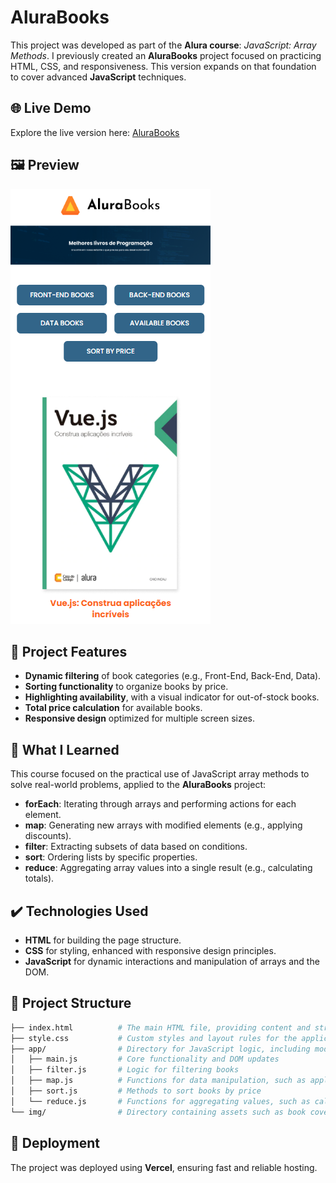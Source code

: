 # AluraBooks

This project was developed as part of the **Alura course**: *JavaScript: Array Methods*. I previously created an **AluraBooks** project focused on practicing HTML, CSS, and responsiveness. This version expands on that foundation to cover advanced **JavaScript** techniques.

## 🌐 Live Demo

Explore the live version here: [AluraBooks](https://example-vercel-link.vercel.app/)

## 🖼️ Preview

![AluraBooks Preview](./img/img-preview.png)

## 🔨 Project Features

- **Dynamic filtering** of book categories (e.g., Front-End, Back-End, Data).
- **Sorting functionality** to organize books by price.
- **Highlighting availability**, with a visual indicator for out-of-stock books.
- **Total price calculation** for available books.
- **Responsive design** optimized for multiple screen sizes.

## 🧠 What I Learned

This course focused on the practical use of JavaScript array methods to solve real-world problems, applied to the **AluraBooks** project:

- **forEach**: Iterating through arrays and performing actions for each element.
- **map**: Generating new arrays with modified elements (e.g., applying discounts).
- **filter**: Extracting subsets of data based on conditions.
- **sort**: Ordering lists by specific properties.
- **reduce**: Aggregating array values into a single result (e.g., calculating totals).

## ✔️ Technologies Used

- **HTML** for building the page structure.
- **CSS** for styling, enhanced with responsive design principles.
- **JavaScript** for dynamic interactions and manipulation of arrays and the DOM.

## 📂 Project Structure

```bash
├── index.html          # The main HTML file, providing content and structure
├── style.css           # Custom styles and layout rules for the application
├── app/                # Directory for JavaScript logic, including modular scripts
│   ├── main.js         # Core functionality and DOM updates
│   ├── filter.js       # Logic for filtering books
│   ├── map.js          # Functions for data manipulation, such as applying discounts
│   ├── sort.js         # Methods to sort books by price
│   └── reduce.js       # Functions for aggregating values, such as calculating the total prices of available books
└── img/                # Directory containing assets such as book covers and logos
```


## 🚀 Deployment
The project was deployed using **Vercel**, ensuring fast and reliable hosting.
